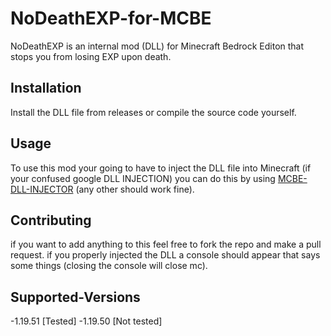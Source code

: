 # NoDeathEXP-for-MCBE

NoDeathEXP is an internal mod (DLL) for Minecraft Bedrock Editon that stops you from losing EXP upon death.

## Installation
Install the DLL file from releases or compile the source code yourself.

## Usage
To use this mod your going to have to inject the DLL file into Minecraft (if your confused google DLL INJECTION) you can do this by using [MCBE-DLL-INJECTOR](https://github.com/ambiennt/MCBE-DLL-Injector) (any other should work fine).
## Contributing
if you want to add anything to this feel free to fork the repo and make a pull request. if you properly injected the DLL a console should appear that says some things (closing the console will close mc).
## Supported-Versions
-1.19.51 [Tested]
-1.19.50 [Not tested]
